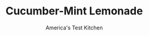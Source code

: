 ---
layout: ../../layouts/MarkdownPostLayout.astro
title: Cucumber-Mint Lemonade
author: America's Test Kitchen
pubDate: 2023-03-15
description: "Homemade lemonade is refreshing, invigorating, and much better than store-bought. It’s also easier to make than you might think."
image_url: https://res.cloudinary.com/hksqkdlah/image/upload/ar_1:1,c_fill,dpr_2.0,f_auto,fl_lossy.progressive.strip_profile,g_faces:auto,q_auto:low,w_344/31073_sfs-easy-lemonade-cucumber-mint-2
tags: ["Fruit"]
calories: 1319
protein: 1
carbohydrates: 42
fats: 
fiber: 1
ingredients: ["1 1/2 cups, sugar","2 , lemons, sliced thin, seeds and ends discarded, plus 2 cups juice (12 lemons)","2 , cucumbers, peeled and sliced thin","1 1/2 cups, fresh mint leaves","7 cups, cold water"]
serves: 8
time: "15 minutes, plus 1 hour chilling"
instructions: ["Using potato masher, mash sugar, half of lemon slices, half of cucumber slices, and 1 cup mint leaves in large bowl until fruit is thoroughly crushed and sugar is completely wet, about 3 minutes.","Add water and lemon juice and whisk until sugar is completely dissolved, about 1 minute. Strain mixture through fine-mesh strainer set over large bowl or pitcher, pressing on solids to extract as much juice as possible. Discard solids.","Add remaining lemon slices, remaining cucumber slices, and remaining 1/2 cup mint to strained lemonade and chill for at least 1 hour. Serve."]
nutrition: ["166 mg Potassium","22 mg Phosphorus","52 mg Calcium","2 mg Iron","19 mg Magnesium","15 mg Sodium","15 mg Vitamin C","1 g Fiber","23 µg Folate (food)","38 g Sugars","6 µg Vitamin K","278 g Water","42 g Carbs","23 µg Folate equivalent (total)","1 g Protein","36 µg Vitamin A","164 kcal Energy","37 g Sugars, added","1319 calories"]
notes: "When purchasing lemons, choose large ones that give to gentle pressure; hard lemons have thicker skin and yield less juice. Lemons are commonly waxed to prevent moisture loss, increase shelf life, and protect from bruising during shipping. Scrub them with a vegetable brush under running water to remove wax, or buy organic lemons. Don’t worry about the seeds in the extracted juice; the entire mixture is strained at the end of the recipe. Serve poured over ice, if desired. Note that we recommend chilling the lemonade for 1 hour prior to serving."
---